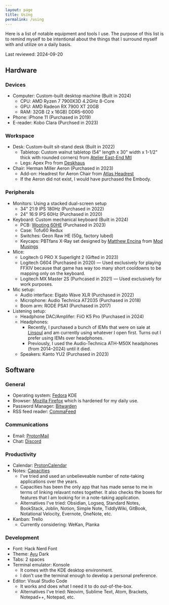 ```yaml
---
layout: page
title: Using
permalink: /using
---
```


Here is a list of notable equipment and tools I use. The purpose of this list is to remind myself to be intentional about the things that I surround myself with and utilize on a daily basis.

Last reviewed: 2024-09-20

## Hardware

### Devices  
- Computer: Custom-built desktop machine (Built in 2024)
  - CPU: AMD Ryzen 7 7900X3D 4.2GHz 8-Core
  - GPU: AMD Radeon RX 7900 XT 20GB
  - RAM: 32GB (2 x 16GB) DDR5-6000
- Phone: iPhone 11 (Purchased in 2019)
- E-reader: Kobo Clara (Purchsed in 2023)

### Workspace
- Desk: Custom-built sit-stand desk (Built in 2022)
  - Tabletop: Custom walnut tabletop (54" length x 30" width x 1-1/2" thick with rounded corners) from [Atelier East-End Mtl](https://eastendmtl.com/)
  - Legs: Apex Pro from [Deskhaus](https://desk.haus/)
- Chair: Herman Miller Aeron (Purchased in 2023)
  - Add-on: Headrest for Aeron Chair from [Atlas Headrest](https://atlasheadrest.com/)
  - If the Aeron did not exist, I would have purchased the Embody.

### Peripherals
- Monitors: Using a stacked dual-screen setup
  - 34" 21:9 IPS 180Hz (Purchased in 2022)
  - 24" 16:9 IPS 60Hz (Purchased in 2020)
- Keyboard: Custom mechanical keyboard (Built in 2024)
  - PCB: [Wooting 60HE](https://wooting.io/wooting-60he) (Purchased in 2023)
  - Case: Tofu60 Redux
  - Switches: Geon Raw HE (50g, factory lubed)
  - Keycaps: PBTfans X-Ray set designed by [Matthew Encina](https://matthewencina.com/) from [Mod Musings](https://www.modmusings.com/)
- Mice:
  - Logitech G PRO X Superlight 2 (Gifted in 2023)
  - Logitech G604 (Purchased in 2020) — Used exclusively for playing FFXIV because that game has way too many short cooldowns to be mapping only on the keyboard.
  - Logitech MX Master 2S (Purhcased in 2021) — Used exclusively for work purposes.
- Mic setup:
  - Audio interface: Elgato Wave XLR (Purchased in 2022)
  - Microphone: Audio Technica AT2035 (Purchased in 2018)
  - Boom arm: RODE PSA1 (Purchased in 2017)
- Listening setup:
  - Headphone DAC/Amplifer: FiiO K5 Pro (Purchased in 2024)
  - Headphones:
    - Recently, I purchased a bunch of IEMs that were on sale at [Linsoul](https://www.linsoul.com/) and am currently using whatever I open first. Turns out I prefer using IEMs over headphones.
    - Previously, I used the Audio-Technica ATH-M50X headphones (from 2014⁠–2024) until it died.
  - Speakers: Kanto YU2 (Purchased in 2023)

## Software

### General
- Operating system: [Fedora](https://fedoraproject.org/) KDE
- Browser: [Mozilla Firefox](https://www.mozilla.org/firefox) which is hardened for my daily use.
- Password Manager: [Bitwarden](https://bitwarden.com/)
- RSS feed reader: [CommaFeed](https://www.commafeed.com/)

### Communications
- Email: [ProtonMail](https://proton.me/mail)
- Chat: [Discord](https://discord.com/)

### Productivity
- Calendar: [ProtonCalendar](https://proton.me/calendar)
- Notes: [Capacities](https://capacities.io/)
  - I've tried and used an unbelieveable number of note-taking applications over the years.
  - Capacities has been the only app that has made sense to me in terms of linking relavant notes together. It also checks the boxes for features that I am looking for in a note-taking application.
  - Alternatives I've tried: Obsidian, Logseq, Standard Notes, BookStack, Joblin, Notion, Simple Note, TiddlyWiki, GitBook, Notational Velocity, Evernote, OneNote, etc.
- Kanban: Trello
  - Currently considering: WeKan, Planka

### Development
- Font: Hack Nerd Font
- Theme: [Ayu](https://github.com/ayu-theme) Dark
- Tabs: 2 spaces
- Terminal emulator: Konsole
  - It comes with the KDE desktop environment.
  - I don't use the terminal enough to develop a personal preference.
- Editor: Visual Studio Code
  - It works and does what I need it to do out-of-the-box.
  - Alternatives I've tried: Neovim, Sublime Text, Atom, Brackets, Notepad++, Notepad, etc.
